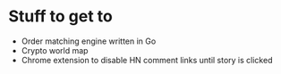 # Stuff to get to

- Order matching engine written in Go
- Crypto world map
- Chrome extension to disable HN comment links until story is clicked

